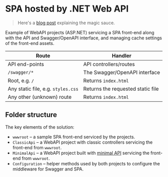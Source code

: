 # SPA hosted by .NET Web API

> Here's a [blog post](https://alex-klaus.com/hosting-spa-in-dotnet/) explaining the magic sauce.

Example of WebAPI projects (ASP.NET) servicing a SPA front-end along with the API and Swagger/OpenAPI interface, and managing cache settings of the front-end assets.

| Route                              | Handler                       |
|------------------------------------|-------------------------------|
| API end-points                     | API controllers/routes        | 
| `/swagger/*`                       | The Swagger/OpenAPI interface |
| Root, e.g. `/`                     | Returns `index.html`          |
| Any static file, e.g. `styles.css` | Returns the requested static file |
| Any other (unknown) route          | Returns `index.html`          |

## Folder structure
The key elements of the solution:
- `wwwroot` – a sample SPA front-end serviced by the projects.
- `ClassicApi` – a WebAPI project with classic controllers servicing the front-end from `wwwroot`.
- `MinimalApi` – a WebAPI project built with [minimal API](https://learn.microsoft.com/en-us/aspnet/core/fundamentals/minimal-apis) servicing the front-end from `wwwroot`.
- `Configuration` – helper methods used by both projects to configure the middleware for Swagger and SPA. 

